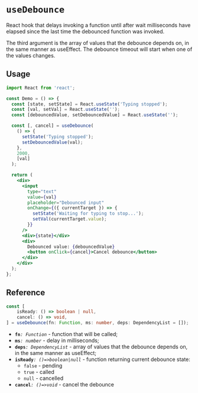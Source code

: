 # `useDebounce`

React hook that delays invoking a function until after wait milliseconds have elapsed since the last time the debounced function was invoked.

The third argument is the array of values that the debounce depends on, in the same manner as useEffect. The debounce timeout will start when one of the values changes.

## Usage

```jsx
import React from 'react';

const Demo = () => {
  const [state, setState] = React.useState('Typing stopped');
  const [val, setVal] = React.useState('');
  const [debouncedValue, setDebouncedValue] = React.useState('');

  const [, cancel] = useDebounce(
    () => {
      setState('Typing stopped');
      setDebouncedValue(val);
    },
    2000,
    [val]
  );

  return (
    <div>
      <input
        type="text"
        value={val}
        placeholder="Debounced input"
        onChange={({ currentTarget }) => {
          setState('Waiting for typing to stop...');
          setVal(currentTarget.value);
        }}
      />
      <div>{state}</div>
      <div>
        Debounced value: {debouncedValue}
        <button onClick={cancel}>Cancel debounce</button>
      </div>
    </div>
  );
};
```

## Reference

```ts
const [
    isReady: () => boolean | null,
    cancel: () => void,
] = useDebounce(fn: Function, ms: number, deps: DependencyList = []);
```

- **`fn`**_`: Function`_ - function that will be called;
- **`ms`**_`: number`_ - delay in milliseconds;
- **`deps`**_`: DependencyList`_ - array of values that the debounce depends on, in the same manner as useEffect;
- **`isReady`**_`: ()=>boolean|null`_ - function returning current debounce state:
    - `false` - pending
    - `true` - called
    - `null` - cancelled
- **`cancel`**_`: ()=>void`_ - cancel the debounce
